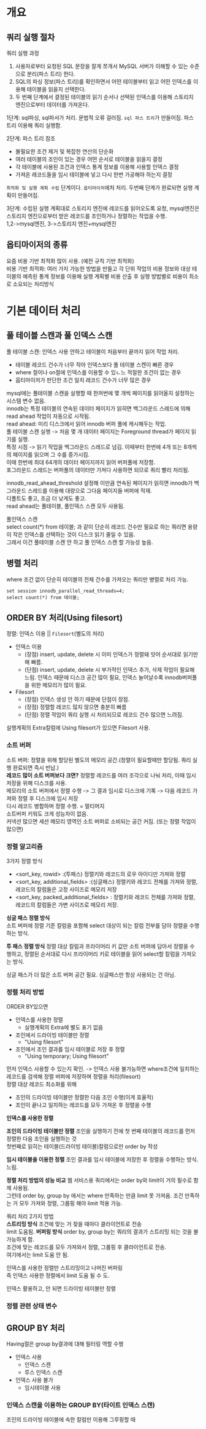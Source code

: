 # 개요
## 쿼리 실행 절차
쿼리 실행 과정
1. 사용자로부터 요청된 SQL 문장을 잘게 쪼개서 MySQL 서버가 이해할 수 있는 수준으로 분리(파스 트리) 한다.
2. SQL의 파싱 정보(파스 트리)를 확인하면서 어떤 테이블부터 읽고 어떤 인덱스를 이용해 테이블을 읽을지 선택한다.
3. 두 번째 단계에서 결정된 테이블의 읽기 순서나 선택된 인덱스를 이용해 스토리지 엔진으로부터 데이터를 가져온다.

1단계: sql파싱, sql파서가 처리. 문법적 오류 걸러짐. `sql 파스 트리`가 만들어짐. 파스 트리 이용해 쿼리 실행함.  

2단계: 파스 트리 참조  
- 불필요한 조건 제거 및 복잡한 연산의 단순화
- 여러 테이블의 조인이 있는 경우 어떤 순서로 테이블을 읽을지 결정
- 각 테이블에 사용된 조건과 인덱스 통계 정보를 이용해 사용할 인덱스 결정
- 가져온 레코드들을 임시 테이블에 넣고 다시 한번 가공해야 하는지 결정

`최적화 및 실행 계획 수립` 단계이다. `옵티마이저`에처 처리.
두번째 단계가 완료되면 실행 계획이 만들어짐.

3단계: 수립된 실행 계획대로 스토리지 엔진에 레코드를 읽어오도록 요청, mysql엔진은 스토리지 엔진으로부터 받은 레코드를 조인하거나 정렬하는 작업을 수행.  
1,2->mysql엔진, 3->스토리지 엔진+mysql엔진  

## 옵티마이저의 종류
요즘 비용 기반 최적화 많이 사용. (예전 규칙 기반 최적화)  
비용 기반 최적화: 여러 가지 가능한 방법을 만들고 각 단위 작업의 비용 정보와 대상 테이블의 예측된 통계 정보를 이용해 실행 계획별 비용 산출 후 실행 방법별로 비용이 최소로 소요되는 처리방식  

# 기본 데이터 처리
## 풀 테이블 스캔과 풀 인덱스 스캔
풀 테이블 스캔: 인덱스 사용 안하고 테이블이 처음부터 끝까지 읽어 작업 처리.   
- 테이블 레코드 건수가 너무 작아 인덱스보다 풀 테이블 스켄이 빠른 경우
- where 절이나 on절에 인덱스를 이용할 수 있ㄴ느 적절한 조건이 없는 경우
- 옵티마이저가 판단한 조건 일치 레코드 건수가 너무 많은 경우

mysql에는 풀테이블 스캔을 실행할 때 한꺼번에 몇 개씩 페이지를 읽어올지 설정하는 시스템 변수 없음.  
innodb는 특정 테이블의 연속된 데이터 페이지가 읽히면 백그라운드 스레드에 의해 read ahead 작업이 자동으로 시작됨.  
read ahead: 미리 디스크에서 읽어 innodb 버퍼 풀에 캐시해두는 작업.  
풀 테이블 스캔 실행 -> 처음 몇 개 데이터 페이지는 Foreground thread가 페이지 읽기를 실행.  
특정 시점 -> 읽기 작업을 백그라운드 스레드로 넘김. 이때부터 한번에 4개 또는 8개씩의 페이지를 읽으며 그 수를 증가시킴.  
이때 한번에 최대 64개의 데이터 페이지까지 읽어 버퍼풀에 저장함.  
포그라운드 스레드는 버퍼풀의 데이터만 가져다 사용하면 되므로 쿼리 빨리 처리됨.  

innodb_read_ahead_threshold 설정해 이만큼 연속된 페이지가 읽히면 innodb가 백그라운드 스레드를 이용해 대량으로 그다음 페이지들 버퍼에 적재.  
디폴트도 좋고, 조금 더 낮게도 좋고.  
read ahead는 풀테이블, 풀인덱스 스캔 모두 사용됨.  

풀인덱스 스캔  
select count(*) from 테이블; 과 같이 단순히 레코드 건수만 필요로 하는 쿼리면 용량이 작은 인덱스를 선택하는 것이 디스크 읽기 줄일 수 있음.  
그래서 이건 풀테이블 스캔 안 하고 풀 인덱스 스캔 할 가능성 높음.  

## 병렬 처리
where 조건 없이 단순히 테이블의 전체 건수를 가져오는 쿼리만 병렬로 처리 가능.  
```mysql
set session innodb_parallel_read_threads=4;
select count(*) from 테이블;
```

## ORDER BY 처리(Using filesort)
정렬: 인덱스 이용 || `Filesort`(별도의 처리)  
- 인덱스 이용  
  - (장점) insert, update, delete 시 이미 인덱스가 정렬돼 잇어 순서대로 읽기만 해 빠름.
  - (단점) insert, update, delete 시 부가적인 인덱스 추가, 삭제 작업이 필요해 느림. 인덱스 때문에 디스크 공간 많이 필요, 인덱스 늘어날수록 innodb버퍼풀을 위한 메모리가 많이 필요.  
- Filesort
  - (장점) 인덱스 생성 안 하기 때문에 단점이 장점.
  - (장점) 정렬할 레코드 많지 않으면 충분히 빠름
  - (단점) 정렬 작업이 쿼리 실행 시 처리되므로 레코드 건수 많으면 느려짐.

실행계획의 Extra칼럼에 Using filesort가 있으면 Filesort 사용.  

### 소트 버퍼
소트 버퍼: 정렬을 위해 할당된 별도의 메모리 공간.(정렬이 필요할때만 할당됨. 쿼리 실행 완료되면 즉시 반납.)  
**레코드 많이 소트 버퍼보다 크면?**
정렬할 레코드를 여러 조각으로 나눠 처리, 이때 임시 저장을 위해 디스크를 사용.  
메모리의 소트 버퍼에서 정렬 수행 -> 그 결과 임시로 디스크에 기록 -> 다음 레코드 가져와 정렬 후 디스크에 임시 저장  
다시 레코드 병합하며 정렬 수행. = 멀티머지  
소트버퍼 키워도 크게 성능차이 없음.  
커넥션 많으면 세션 메모리 영역인 소트 버퍼로 소비되는 공간 커짐. (또는 정렬 작업이 많으면)

### 정렬 알고리즘
3가지 정렬 방식
- <sort_key, rowid> :(투패스) 정렬키와 레코드의 로우 아이디만 가져와 정렬
- <sort_key, additional_fields> :(싱글패스) 정렬키와 레코드 전체를 가져와 정렬, 레코드의 칼럼들은 고정 사이즈로 메모리 저장
- <sort_key, packed_additional_fields> : 정렬키와 레코드 전체를 가져와 정렬, 레코드의 칼럼들은 가변 사이즈로 메모리 저장.

**싱글 패스 정렬 방식**  
소트 버퍼에 정렬 기준 칼럼을 포함해 select 대상이 되는 칼럼 전부를 담아 정렬을 수행하는 방식.  

**투 패스 정렬 방식**
정렬 대상 칼럼과 프라이머리 키 값만 소트 버퍼에 담아서 정렬을 수행하고, 정렬된 순서대로 다시 프라이머리 키로 테이블을 읽어 select할 칼럼을 가져오는 방식.  

싱글 패스가 더 많은 소트 버퍼 공간 필요. 싱글패스만 항상 사용되는 건 아님.  

### 정렬 처리 방법
ORDER BY있으면
- 인덱스를 사용한 정렬
  - 실행계획의 Extra에 별도 표기 없음
- 조인에서 드라이빙 테이블만 정렬
    - "Using filesort"
- 조인에서 조인 결과를 임시 테이블로 저장 후 정렬
    - "Using temporary; Using filesort"

먼저 인덱스 사용할 수 있는지 확인. -> 인덱스 사용 불가능하면 where조건에 일치하는 레코드를 검색해 정렬 버퍼에 저장하며 정렬을 처리(filesort)  
정렬 대상 레코드 최소화를 위해
- 조인의 드라이빙 테이블만 정렬한 다음 조인 수행(이게 효율적)
- 조인이 끝나고 일치하는 레코드를 모두 가져온 후 정렬을 수행

**인덱스를 사용한 정렬**

**조인의 드라이빙 테이블만 정렬**
조인을 실행하기 전에 첫 번째 테이블의 레코드를 먼저 정렬한 다음 조인을 실행하는 것  
첫번째로 읽히는 테이블(드라이빙 테이블)칼럼으로만 order by 작성  

**임시 테이블을 이용한 정렬**
조인 결과를 임시 테이블에 저장한 후 정렬을 수행하는 방식.  
느림.  

**정렬 처리 방법의 성능 비교**
웹 서비스용 쿼리에서는 order by와 limit이 거의 필수로 함께 사용됨.  
그런데 order by, group by 에서는 where 만족하는 만큼 limit 못 가져옴. 조건 만족하는 거 모두 가져와 정렬, 그룹핑 해야 limit 적용 가능.  

쿼리 처리 2가지 방법  
**스트리밍 방식**
조건에 맞는 거 찾을 때마다 클라이언트로 전송  
limit 도움됨.
**버퍼링 방식**
order by, group by는 쿼리의 결과가 스트리밍 되는 것을 불가능하게 함.  
조건에 맞는 레코드를 모두 가져와서 정렬, 그룹핑 후 클라이언트로 전송.  
여기에서는 limit 도움 안 됨.

인덱스를 사용한 정렬만 스트리밍이고 나머진 버퍼링  
즉 인덱스 사용한 정렬에서 limit 도움 될 수 도.  

인덱스 활용하고, 안 되면 드라이빙 테이블만 정렬

### 정렬 관련 상태 변수 

## GROUP BY 처리
Having절은 group by결과에 대해 필터링 역할 수행  
- 인덱스 사용 
  - 인덱스 스캔
  - 루스 인덱스 스캔
- 인덱스 사용 불가
  - 임시테이블 사용

### 인덱스 스캔을 이용하는 GROUP BY(타이트 인덱스 스캔)
조인의 드라이빙 테이블에 속한 칼럼만 이용해 그루핑할 때